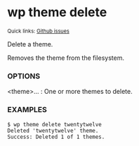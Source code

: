 # wp theme delete

<small>Quick links: <a href="https://github.com/wp-cli/wp-cli/issues?q=is%3Aopen+label%3Acommand%3Atheme-delete+sort%3Aupdated-desc">Github issues</a></small>

Delete a theme.

Removes the theme from the filesystem.

### OPTIONS

&lt;theme&gt;...
: One or more themes to delete.

### EXAMPLES

    $ wp theme delete twentytwelve
    Deleted 'twentytwelve' theme.
    Success: Deleted 1 of 1 themes.



